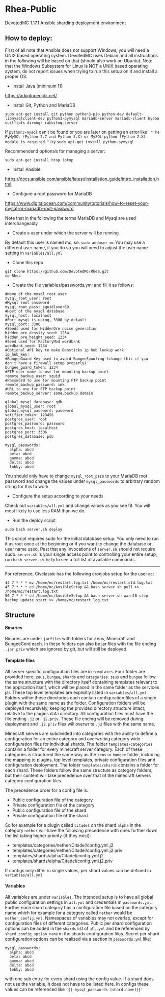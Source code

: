 # Rhea-Public
 
DevotedMC 1.17.1 Ansible sharding deployment environment


## How to deploy:

First of all note that Ansible does not support Windows, you will need a UNIX based operating system. DevotedMC uses Debian and all instructions in the following will be based on that (should also work on Ubuntu). Note that the Windows Subsystem for Linux is NOT a UNIX based operating system, do not report issues when trying to run this setup on it and install a proper OS.


- Install Java (minimum 11)

https://adoptopenjdk.net/

- Install Git, Python and MariaDB

`sudo apt-get install git python python3-pip python-dev default-libmysqlclient-dev python3-pymysql mariadb-server mariadb-client byobu curlftpfs dirmngr rabbitmq-server`

If `python3-mysql` can't be found or you are later on getting an error like ` "The PyMySQL (Python 2.7 and Python 3.X) or MySQL-python (Python 2.X) module is required."` try `sudo apt-get install python-pymysql`

Recommendend optionals for managing a server:

`sudo apt-get install htop iotop`

- Install Ansible

https://docs.ansible.com/ansible/latest/installation_guide/intro_installation.html

- Configure a root password for MariaDB

https://www.digitalocean.com/community/tutorials/how-to-reset-your-mysql-or-mariadb-root-password

Note that in the following the terms MariaDB and Mysql are used interchangeably

- Create a user under which the server will be running

By default this user is named mc, so: `sudo adduser mc`
You may use a different user name, if you do so you will need to adjust the user name setting in `variables/all.yml`


- Clone this repo
```
git clone https://github.com/DevotedMC/Rhea.git
cd Rhea
```

- Create the file variables/passwords.yml and fill it as follows:

```
#Name of the mysql root user
mysql_root_user: root
#Mysql root password
mysql_root_pass: squidlover69
#Host of the mysql database
mysql_host: localhost
#Port mysql is using, 3306 by default
mysql_port: 3306
#Seeds used for HiddenOre noise generation
hidden_ore_density_seed: 1234
hidden_ore_height_seed: 1234
#Seed used for FactoryMod wordbank
wordbank_seed: 1234
#Optional API key to make Bansticks ip hub lookup work
ip_hub_key:
#BungeeGuard Key used to avoid BungeeSpoofing (change this if you don't have a firewall setup properly)
bungee_guard_token: 1234
#FTP user name to use for mounting backup point
remote_backup_user: squid
#Password to use for mounting FTP backup point
remote_backup_password: ink
#URL to use for FTP backup point
remote_backup_server: some.backup.domain

global_mysql_database: gdb
global_mysql_user: root
global_mysql_password: password
votifier_token: 123456
postgres_user: root
postgres_password: password
postgres_host: localhost
postgres_port: 3306
postgres_database: pdb

mysql_passwords:
  alpha: abcd
  beta: abcd
  gamma: abcd
  delta: abcd
  lobby: abcd
```

You should only have to change `mysql_root_pass` to your MariaDB root password and change the values under `mysql_passwords` to arbitrary random string for this to work

- Configure the setup according to your needs

Check out `variables/all.yml` and change values as you see fit. You will most likely to use less RAM than we do.

- Run the deploy script

`sudo bash server.sh deploy`

This script requires sudo for the initial database setup. You only need to run it as root once at the beginning or if you want to change the database or user name used. Past that any invocations of `server.sh` should not require sudo. `server.sh` is your single access point to controlling your entire setup, run `bash server.sh help` to see a full list of available commands. 

---

For reference, Civclassic has the following cronjobs setup for the user `mc`:

```
44 7 * * * mv /home/mc/restart.log.txt /home/mc/restart.old.log.txt
45 7 * * * cd /home/mc/AnsibleSetup && bash server.sh pull >> /home/mc/restart.log.txt
50 7 * * * cd /home/mc/AnsibleSetup && bash server.sh warn10 stop backup update start >> /home/mc/restart.log.txt
```


## Structure

#### Binaries

Binaries are under `jarfiles` with folders for Zeus, Minecraft and BungeeCord each. In these folders can also be jar files with the file ending `.jar.priv` which are ignored by git, but will still be deployed.

#### Template files

All server specific configuration files are in `templates`. Four folder are provided here, `zeus`, `bungee`, `shards` and `categories`. 
`zeus` and `bungee` follow the same structure with the directory itself containing templates relevant to the application itself, which will be placed in the same folder as the services jar. These top level templates are explicitly listed in `variables/all.yml`. 
Folders within these directories each contain configuration files of a single plugin with the same name as the folder. Configuration folders will be deployed recursively, keeping the provided directory structure intact, relative to the plugins data directory. All configuration files must have the file ending `.j2` or `.j2.priv`. These file ending will be removed during deployment and `.j2.priv` files will overwrite `.j2` files with the same name.

Minecraft servers are subdivided into categories with the ability to define a configuration for an entire category and overwriting category wide configuration files for individual shards. The folder `templates/categories` contains a folder for every minecraft server category. 
Each of these categories is structured the same way as the `zeus` or `bungee` folder, including the mapping to plugins, top level templates, private configuration files and configuration deployment. The folder `templates/shards` contains a folder for each shard. These folders follow the same structure as category folders, but their content will take precedence over that of the minecraft servers category configuration files.

The precedence order for a config file is:

- Public configuration file of the category
- Private configuration file of the category
- Public configuration file of the shard
- Private configuration file of the shard

So for example for a plugin called `Citadel` on the shard `alpha` in the category `nether` will have the following precedence with ones further down the list taking higher priority (if they exist):

- templates/categories/nether/Citadel/config.yml.j2
- templates/categories/nether/Citadel/config.yml.j2.priv
- templates/shards/alpha/Citadel/config.yml.j2
- templates/shards/alpha/Citadel/config.yml.j2.priv


If configs only differ in single values, per shard values can be defined in `variables/all.yml`


#### Variables

All variables are under `variables`. The intended setup is to have all global public configuration settings in `all.yml` and credentials in `passwords.yml`. Further each shard category has a configuration file based on the category name which for example for a category called `nether` would be `nether_config.yml`. Namespaces of variables may not overlap, except for configuration files of different categories. 
Public per shard configuration options can be added in the `shards` list of `all.yml` and be referenced by `shard.config_option_name` in the shards configuration files. 
Secret per shard configuration options can be realized via a section in `passwords.yml` like:

```
mysql_passwords:
  alpha: abcd
  beta: abcd
  gamma: abcd
  delta: abcd
  lobby: abcd
 ```

 with one sub entry for every shard using the config value. If a shard does not use the variable, it does not have to be listed here. In configs these values can be referenced like `'{{ mysql_passwords [shard.name]}}'`

